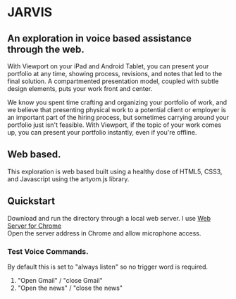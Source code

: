 # JARVIS

## An exploration in voice based assistance through the web.
With Viewport on your iPad and Android Tablet, you can present your portfolio at any time, showing process, revisions, and notes that led to the final solution. A compartmented presentation model, coupled with subtle design elements, puts your work front and center.

We know you spent time crafting and organizing your portfolio of work, and we believe that presenting physical work to a potential client or employer is an important part of the hiring process, but sometimes carrying around your portfolio just isn't feasible. With Viewport, if the topic of your work comes up, you can present your portfolio instantly, even if you're offline.

## Web based.
This exploration is web based built using a healthy dose of HTML5, CSS3, and Javascript using the artyom.js library.


## Quickstart
Download and run the directory through a local web server. I use [Web Server for Chrome](https://chrome.google.com/webstore/detail/web-server-for-chrome/ofhbbkphhbklhfoeikjpcbhemlocgigb?hl=en)  
Open the server address in Chrome and allow microphone access.

### Test Voice Commands.
By default this is set to "always listen" so no trigger word is required.

1) "Open Gmail" / "close Gmail"  
2) "Open the news" / "close the news"  
